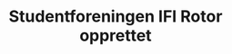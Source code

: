 ---
title: Studentforeningen IFI Rotor opprettet
tags: ifi-rotor
year: 2014
url:
  foreningsside: ../association/ifi-rotor
sources:
  - http://www.mn.uio.no/ifi/livet-rundt-studiene/organisasjoner/ifi-rotor.html IFI Rotor - Institutt for informatikk
view: none
---